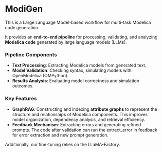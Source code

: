 # ModiGen
This is a Large Language Model-based workflow for multi-task Modelica code generation.

It provides an **end-to-end pipeline** for processing, validating, and analyzing **Modelica code** generated by large language models (LLMs). 

### **Pipeline Components**
- **Text Processing**: Extracting Modelica models from generated text.
- **Model Validation**: Checking syntax, simulating models with OpenModelica (OMPython).
- **Results Analysis**: Evaluating model correctness and simulation outcomes.

### **Key Features**
- **GraphRAG**: Constructing and indexing **attribute graphs** to represent the structure and relationships of Modelica components. This improves model organization, dependency analysis, and retrieval efficiency.
- **Feedback Mechanism**: Extracting errors and generating refined prompts. The code after validation can run the extract_error in feedback for error extraction and new prompt generation.

Additionally, our fine-tuning relies on the LLaMA-Factory.


